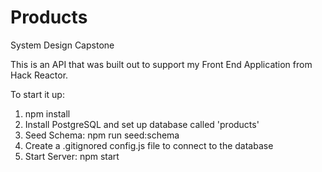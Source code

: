 # Products

System Design Capstone

This is an API that was built out to support my Front End Application from Hack Reactor.

To start it up:
1. npm install
2. Install PostgreSQL and set up database called 'products'
3. Seed Schema: npm run seed:schema
4. Create a .gitignored config.js file to connect to the database
5. Start Server: npm start
